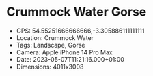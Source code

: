 # Crummock Water Gorse

- GPS: 54.55251666666666,-3.305886111111111
- Location: Crummock Water
- Tags: Landscape, Gorse
- Camera: Apple iPhone 14 Pro Max
- Date: 2023-05-07T11:21:16.000+01:00
- Dimensions: 4011x3008
